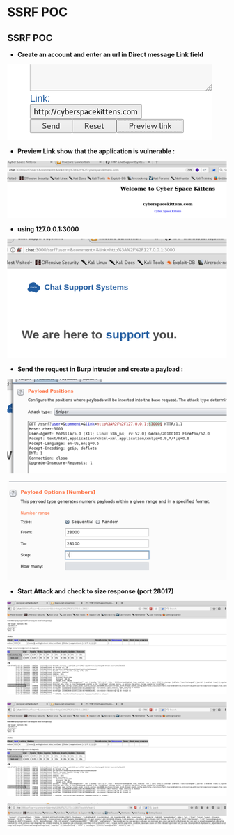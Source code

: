 # SSRF POC

## SSRF POC

* **Create an account and enter an url in Direct message Link field**

![](../../../.gitbook/assets/ce7cb311c1324a4c8ffd1f418960056e.png)

* **Preview Link show that the application is vulnerable :**

![](../../../.gitbook/assets/723578e5fb744a75a727e1bf592d1240.png)

* **using 127.0.0.1:3000**

![](../../../.gitbook/assets/0b8c249d7d4c43598819a2ee535c1b6b.png)

* **Send the request in Burp intruder and create a payload :**

![](../../../.gitbook/assets/a3d3606c01c2471793810cbe385d45b5.png)

![](../../../.gitbook/assets/a29ba52a68564ebebcc6dfbb027c9344.png)

* **Start Attack and check to size response  \(port 28017\)**

![](../../../.gitbook/assets/306040629f984929af57def2a446a60f.png)

![](../../../.gitbook/assets/306040629f984929af57def2a446a60f%20%281%29.png)

![](../../../.gitbook/assets/473b3688d98c455a8e1c7267fd1ab948.png)

